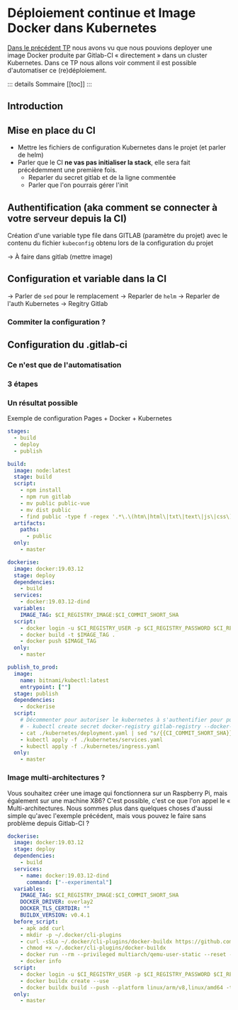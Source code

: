 # Déploiement continue et Image Docker dans Kubernetes

[Dans le précédent TP](./deploy-container-in-kubernetes.md) nous avons vu que nous pouvions deployer une image Docker produite par Gitlab-CI « directement » dans un cluster Kubernetes. Dans ce TP nous allons voir comment il est possible d'automatiser ce (re)déploiement.

::: details Sommaire
[[toc]]
:::

## Introduction

## Mise en place du CI

- Mettre les fichiers de configuration Kubernetes dans le projet (et parler de helm)
- Parler que le CI **ne vas pas initialiser la stack**, elle sera fait précédemment une première fois.
  - Reparler du secret gitlab et de la ligne commentée
  - Parler que l'on pourrais gérer l'init

## Authentification (aka comment se connecter à votre serveur depuis la CI)

Création d'une variable type file dans GITLAB (paramètre du projet) avec le contenu du fichier `kubeconfig` obtenu lors de la configuration du projet

-> À faire dans gitlab (mettre image)

## Configuration et variable dans la CI

-> Parler de `sed` pour le remplacement
-> Reparler de `helm`
-> Reparler de l'auth Kubernetes -> Regitry Gitlab

### Commiter la configuration ?

## Configuration du .gitlab-ci

### Ce n'est que de l'automatisation

### 3 étapes

### Un résultat possible

Exemple de configuration Pages + Docker + Kubernetes

```yaml
stages:
  - build
  - deploy
  - publish

build:
  image: node:latest
  stage: build
  script:
    - npm install
    - npm run gitlab
    - mv public public-vue
    - mv dist public
    - find public -type f -regex '.*\.\(htm\|html\|txt\|text\|js\|css\)$' -exec gzip -f -k {} \;
  artifacts:
    paths:
      - public
  only:
    - master

dockerise:
  image: docker:19.03.12
  stage: deploy
  dependencies:
    - build
  services:
    - docker:19.03.12-dind
  variables:
    IMAGE_TAG: $CI_REGISTRY_IMAGE:$CI_COMMIT_SHORT_SHA
  script:
    - docker login -u $CI_REGISTRY_USER -p $CI_REGISTRY_PASSWORD $CI_REGISTRY
    - docker build -t $IMAGE_TAG .
    - docker push $IMAGE_TAG
  only:
    - master

publish_to_prod:
  image:
    name: bitnami/kubectl:latest
    entrypoint: [""]
  stage: publish
  dependencies:
    - dockerise
  script:
    # Décommenter pour autoriser le kubernetes à s'authentifier pour pull l'image docker
    # - kubectl create secret docker-registry gitlab-registry --docker-server="$CI_REGISTRY" --docker-username="$CI_DEPLOY_USER" --docker-password="$CI_DEPLOY_PASSWORD" --docker-email="$GITLAB_USER_EMAIL" -o yaml --dry-run=client | kubectl apply -f -
    - cat ./kubernetes/deployment.yaml | sed "s/{{CI_COMMIT_SHORT_SHA}}/$CI_COMMIT_SHORT_SHA/g" | kubectl apply -f -
    - kubectl apply -f ./kubernetes/services.yaml
    - kubectl apply -f ./kubernetes/ingress.yaml
  only:
    - master
```

### Image multi-architectures ?

Vous souhaitez créer une image qui fonctionnera sur un Raspberry Pi, mais également sur une machine X86? C'est possible, c'est ce que l'on appel le « Multi-architectures. Nous sommes plus dans quelques choses d'aussi simple qu'avec l'exemple précédent, mais vous pouvez le faire sans problème depuis Gitlab-CI ?

```yaml
dockerise:
  image: docker:19.03.12
  stage: deploy
  dependencies:
    - build
  services:
    - name: docker:19.03.12-dind
      command: ["--experimental"]
  variables:
    IMAGE_TAG: $CI_REGISTRY_IMAGE:$CI_COMMIT_SHORT_SHA
    DOCKER_DRIVER: overlay2
    DOCKER_TLS_CERTDIR: ""
    BUILDX_VERSION: v0.4.1
  before_script:
    - apk add curl
    - mkdir -p ~/.docker/cli-plugins
    - curl -sSLo ~/.docker/cli-plugins/docker-buildx https://github.com/docker/buildx/releases/download/$BUILDX_VERSION/buildx-$BUILDX_VERSION.linux-amd64
    - chmod +x ~/.docker/cli-plugins/docker-buildx
    - docker run --rm --privileged multiarch/qemu-user-static --reset -p yes
    - docker info
  script:
    - docker login -u $CI_REGISTRY_USER -p $CI_REGISTRY_PASSWORD $CI_REGISTRY
    - docker buildx create --use
    - docker buildx build --push --platform linux/arm/v8,linux/amd64 -t $IMAGE_TAG .
  only:
    - master
```
